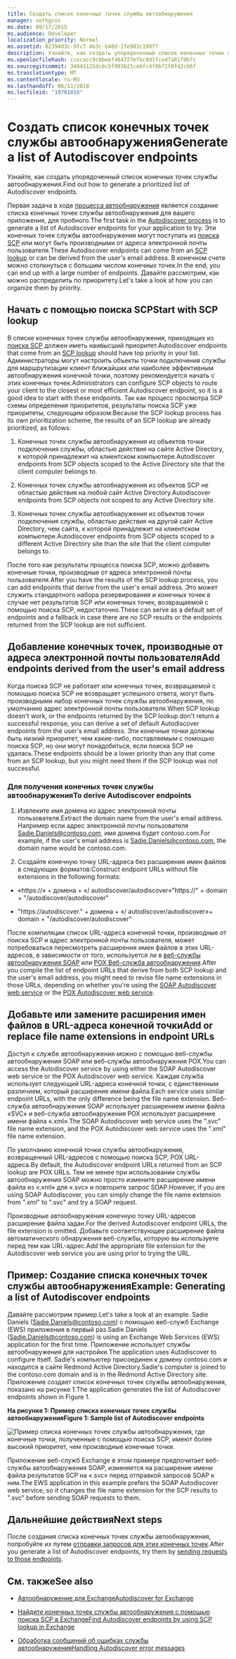 ```yaml
---
title: Создать список конечных точек службы автообнаружения
manager: sethgros
ms.date: 09/17/2015
ms.audience: Developer
localization_priority: Normal
ms.assetid: 82394d3c-9fc7-4b3c-b48d-1fe983c198f7
description: Узнайте, как создать упорядоченный список конечных точек службы автообнаружения.
ms.openlocfilehash: ccecacc9c8beef464727efbc9d1fced7a81f9b7c
ms.sourcegitcommit: 34041125dc8c5f993b21cebfc4f8b72f0fd2cb6f
ms.translationtype: MT
ms.contentlocale: ru-RU
ms.lasthandoff: 06/11/2018
ms.locfileid: "19761016"
---
```

# <a name="generate-a-list-of-autodiscover-endpoints"></a><span data-ttu-id="91d54-103">Создать список конечных точек службы автообнаружения</span><span class="sxs-lookup"><span data-stu-id="91d54-103">Generate a list of Autodiscover endpoints</span></span>

<span data-ttu-id="91d54-104">Узнайте, как создать упорядоченный список конечных точек службы автообнаружения.</span><span class="sxs-lookup"><span data-stu-id="91d54-104">Find out how to generate a prioritized list of Autodiscover endpoints.</span></span>
  
<span data-ttu-id="91d54-105">Первая задача в ходе [процесса автообнаружения](autodiscover-for-exchange.md) является создание списка конечных точек службы автообнаружения для вашего приложения, для пробного.</span><span class="sxs-lookup"><span data-stu-id="91d54-105">The first task in the [Autodiscover process](autodiscover-for-exchange.md) is to generate a list of Autodiscover endpoints for your application to try.</span></span> <span data-ttu-id="91d54-106">Эти конечных точек службы автообнаружения могут поступать из [поиска SCP](how-to-find-autodiscover-endpoints-by-using-scp-lookup-in-exchange.md) или могут быть производными от адреса электронной почты пользователя.</span><span class="sxs-lookup"><span data-stu-id="91d54-106">These Autodiscover endpoints can come from an [SCP lookup](how-to-find-autodiscover-endpoints-by-using-scp-lookup-in-exchange.md) or can be derived from the user's email address.</span></span> <span data-ttu-id="91d54-107">В конечном счете можно столкнуться с большим числом конечных точек.</span><span class="sxs-lookup"><span data-stu-id="91d54-107">In the end, you can end up with a large number of endpoints.</span></span> <span data-ttu-id="91d54-108">Давайте рассмотрим, как можно распределить по приоритету.</span><span class="sxs-lookup"><span data-stu-id="91d54-108">Let's take a look at how you can organize them by priority.</span></span> 
  
## <a name="start-with-scp-lookup"></a><span data-ttu-id="91d54-109">Начать с помощью поиска SCP</span><span class="sxs-lookup"><span data-stu-id="91d54-109">Start with SCP lookup</span></span>
<span data-ttu-id="91d54-110"><a name="bk_StartWithScp"> </a></span><span class="sxs-lookup"><span data-stu-id="91d54-110"></span></span>

<span data-ttu-id="91d54-111">В списке конечных точек службы автообнаружения, приходящих из [поиска SCP](how-to-find-autodiscover-endpoints-by-using-scp-lookup-in-exchange.md) должен иметь наивысший приоритет.</span><span class="sxs-lookup"><span data-stu-id="91d54-111">Autodiscover endpoints that come from an [SCP lookup](how-to-find-autodiscover-endpoints-by-using-scp-lookup-in-exchange.md) should have top priority in your list.</span></span> <span data-ttu-id="91d54-112">Администраторы могут настроить объекты точки подключения службы для маршрутизации клиент ближайших или наиболее эффективным автообнаружения конечной точки, поэтому рекомендуется начать с этих конечных точек.</span><span class="sxs-lookup"><span data-stu-id="91d54-112">Administrators can configure SCP objects to route your client to the closest or most efficient Autodiscover endpoint, so it is a good idea to start with these endpoints.</span></span> <span data-ttu-id="91d54-113">Так как процесс просмотра SCP схемы определения приоритетов, результаты поиска SCP уже приоритеты, следующим образом:</span><span class="sxs-lookup"><span data-stu-id="91d54-113">Because the SCP lookup process has its own prioritization scheme, the results of an SCP lookup are already prioritized, as follows:</span></span> 
  
1. <span data-ttu-id="91d54-114">Конечных точек службы автообнаружения из объектов точки подключения службы, областью действия на сайте Active Directory, к которой принадлежит на клиентском компьютере.</span><span class="sxs-lookup"><span data-stu-id="91d54-114">Autodiscover endpoints from SCP objects scoped to the Active Directory site that the client computer belongs to.</span></span>
    
2. <span data-ttu-id="91d54-115">Конечных точек службы автообнаружения из объектов SCP не областью действия на любой сайт Active Directory.</span><span class="sxs-lookup"><span data-stu-id="91d54-115">Autodiscover endpoints from SCP objects not scoped to any Active Directory site.</span></span>
    
3. <span data-ttu-id="91d54-116">Конечных точек службы автообнаружения из объектов точки подключения службы, областью действия на другой сайт Active Directory, чем сайта, к которой принадлежит на клиентском компьютере.</span><span class="sxs-lookup"><span data-stu-id="91d54-116">Autodiscover endpoints from SCP objects scoped to a different Active Directory site than the site that the client computer belongs to.</span></span>
    
<span data-ttu-id="91d54-117">После того как результаты процесса поиска SCP, можно добавить конечные точки, производные от адреса электронной почты пользователя.</span><span class="sxs-lookup"><span data-stu-id="91d54-117">After you have the results of the SCP lookup process, you can add endpoints that derive from the user's email address.</span></span> <span data-ttu-id="91d54-118">Это может служить стандартного набора резервирования и конечных точек в случае нет результатов SCP или конечных точек, возвращаемой с помощью поиска SCP, недостаточно.</span><span class="sxs-lookup"><span data-stu-id="91d54-118">These can serve as a default set of endpoints and a fallback in case there are no SCP results or the endpoints returned from the SCP lookup are not sufficient.</span></span>
  
## <a name="add-endpoints-derived-from-the-users-email-address"></a><span data-ttu-id="91d54-119">Добавление конечных точек, производные от адреса электронной почты пользователя</span><span class="sxs-lookup"><span data-stu-id="91d54-119">Add endpoints derived from the user's email address</span></span>
<span data-ttu-id="91d54-120"><a name="bk_AddDerivedEndpoints"> </a></span><span class="sxs-lookup"><span data-stu-id="91d54-120"></span></span>

<span data-ttu-id="91d54-121">Когда поиска SCP не работает или конечных точек, возвращаемой с помощью поиска SCP не возвращает успешного ответа, могут быть производными набор конечных точек службы автообнаружения, по умолчанию адрес электронной почты пользователя.</span><span class="sxs-lookup"><span data-stu-id="91d54-121">When SCP lookup doesn't work, or the endpoints returned by the SCP lookup don't return a successful response, you can derive a set of default Autodiscover endpoints from the user's email address.</span></span> <span data-ttu-id="91d54-122">Эти конечные точки должны быть низкий приоритет, чем какие-либо, поставляемым с помощью поиска SCP, но они могут понадобиться, если поиска SCP не удалась.</span><span class="sxs-lookup"><span data-stu-id="91d54-122">These endpoints should be a lower priority than any that come from an SCP lookup, but you might need them if the SCP lookup was not successful.</span></span>
  
### <a name="to-derive-autodiscover-endpoints"></a><span data-ttu-id="91d54-123">Для получения конечных точек службы автообнаружения</span><span class="sxs-lookup"><span data-stu-id="91d54-123">To derive Autodiscover endpoints</span></span>

1. <span data-ttu-id="91d54-124">Извлеките имя домена из адрес электронной почты пользователя.</span><span class="sxs-lookup"><span data-stu-id="91d54-124">Extract the domain name from the user's email address.</span></span> <span data-ttu-id="91d54-125">Например если адрес электронной почты пользователя Sadie.Daniels@contoso.com, имя домена будет contoso.com.</span><span class="sxs-lookup"><span data-stu-id="91d54-125">For example, if the user's email address is Sadie.Daniels@contoso.com, the domain name would be contoso.com.</span></span>
    
2. <span data-ttu-id="91d54-126">Создайте конечную точку URL-адреса без расширения имен файлов в следующих форматов:</span><span class="sxs-lookup"><span data-stu-id="91d54-126">Construct endpoint URLs without file extensions in the following formats:</span></span>
    
  - <span data-ttu-id="91d54-127">«https://» + домена + «/ autodiscover/autodiscover»</span><span class="sxs-lookup"><span data-stu-id="91d54-127">"https://" + domain + "/autodiscover/autodiscover"</span></span>
    
  - <span data-ttu-id="91d54-128">"https://autodiscover."</span><span class="sxs-lookup"><span data-stu-id="91d54-128"></span></span> <span data-ttu-id="91d54-129">+ домена + «/ autodiscover/autodiscover»</span><span class="sxs-lookup"><span data-stu-id="91d54-129">+ domain + "/autodiscover/autodiscover"</span></span>
    
<span data-ttu-id="91d54-130">После компиляции список URL-адреса конечной точки, производные от поиска SCP и адрес электронной почты пользователя, может потребоваться пересмотреть расширения имен файлов в этих URL-адресов, в зависимости от того, используется ли в [веб-службы автообнаружения SOAP](http://msdn.microsoft.com/library/61c21ea9-7fea-4f56-8ada-bf80e1e6b074%28Office.15%29.aspx) или [POX Веб-служба автообнаружения](http://msdn.microsoft.com/library/877152f0-f4b1-4f63-b2ce-924f4bdf2d20%28Office.15%29.aspx).</span><span class="sxs-lookup"><span data-stu-id="91d54-130">After you compile the list of endpoint URLs that derive from both SCP lookup and the user's email address, you might need to revise file name extensions in those URLs, depending on whether you're using the [SOAP Autodiscover web service](http://msdn.microsoft.com/library/61c21ea9-7fea-4f56-8ada-bf80e1e6b074%28Office.15%29.aspx) or the [POX Autodiscover web service](http://msdn.microsoft.com/library/877152f0-f4b1-4f63-b2ce-924f4bdf2d20%28Office.15%29.aspx).</span></span>
  
## <a name="add-or-replace-file-name-extensions-in-endpoint-urls"></a><span data-ttu-id="91d54-131">Добавьте или замените расширения имен файлов в URL-адреса конечной точки</span><span class="sxs-lookup"><span data-stu-id="91d54-131">Add or replace file name extensions in endpoint URLs</span></span>
<span data-ttu-id="91d54-132"><a name="bk_FileExtensions"> </a></span><span class="sxs-lookup"><span data-stu-id="91d54-132"></span></span>

<span data-ttu-id="91d54-133">Доступ к службе автообнаружения можно с помощью веб-службы автообнаружения SOAP или веб-службы автообнаружения POX.</span><span class="sxs-lookup"><span data-stu-id="91d54-133">You can access the Autodiscover service by using either the SOAP Autodiscover web service or the POX Autodiscover web service.</span></span> <span data-ttu-id="91d54-134">Каждая служба использует следующий URL-адреса конечной точки, с единственным различием, который расширение имени файла.</span><span class="sxs-lookup"><span data-stu-id="91d54-134">Each service uses similar endpoint URLs, with the only difference being the file name extension.</span></span> <span data-ttu-id="91d54-135">Веб-служба автообнаружения SOAP использует расширением имени файла «SVC» и веб-служба автообнаружения POX использует расширение имени файла «.xml».</span><span class="sxs-lookup"><span data-stu-id="91d54-135">The SOAP Autodiscover web service uses the ".svc" file name extension, and the POX Autodiscover web service uses the ".xml" file name extension.</span></span>
  
<span data-ttu-id="91d54-136">По умолчанию конечной точки службы автообнаружения, возвращенный URL-адресов с помощью поиска SCP, POX URL-адреса.</span><span class="sxs-lookup"><span data-stu-id="91d54-136">By default, the Autodiscover endpoint URLs returned from an SCP lookup are POX URLs.</span></span> <span data-ttu-id="91d54-137">Тем не менее при использовании службы автообнаружения SOAP можно просто измените расширение имени файла из «.xml» для «.svc» и повторите запрос SOAP.</span><span class="sxs-lookup"><span data-stu-id="91d54-137">However, if you are using SOAP Autodiscover, you can simply change the file name extension from ".xml" to ".svc" and try a SOAP request.</span></span>
  
<span data-ttu-id="91d54-138">Производные автообнаружения конечную точку URL-адресов расширение файла задан.</span><span class="sxs-lookup"><span data-stu-id="91d54-138">For the derived Autodiscover endpoint URLs, the file extension is omitted.</span></span> <span data-ttu-id="91d54-139">Добавьте соответствующее расширение файла автоматического обнаружения веб-службы, которую вы используете перед тем как URL-адрес.</span><span class="sxs-lookup"><span data-stu-id="91d54-139">Add the appropriate file extension for the Autodiscover web service you are using prior to trying the URL.</span></span>
  
## <a name="example-generating-a-list-of-autodiscover-endpoints"></a><span data-ttu-id="91d54-140">Пример: Создание списка конечных точек службы автообнаружения</span><span class="sxs-lookup"><span data-stu-id="91d54-140">Example: Generating a list of Autodiscover endpoints</span></span>
<span data-ttu-id="91d54-141"><a name="bk_Example"> </a></span><span class="sxs-lookup"><span data-stu-id="91d54-141"></span></span>

<span data-ttu-id="91d54-142">Давайте рассмотрим пример.</span><span class="sxs-lookup"><span data-stu-id="91d54-142">Let's take a look at an example.</span></span> <span data-ttu-id="91d54-143">Sadie Daniels (Sadie.Daniels@contoso.com) с помощью веб-служб Exchange (EWS) приложения в первый раз.</span><span class="sxs-lookup"><span data-stu-id="91d54-143">Sadie Daniels (Sadie.Daniels@contoso.com) is using an Exchange Web Services (EWS) application for the first time.</span></span> <span data-ttu-id="91d54-144">Приложение использует службы автообнаружения для настройки.</span><span class="sxs-lookup"><span data-stu-id="91d54-144">The application uses Autodiscover to configure itself.</span></span> <span data-ttu-id="91d54-145">Sadie's компьютер присоединен к домену contoso.com и находится в сайте Redmond Active Directory.</span><span class="sxs-lookup"><span data-stu-id="91d54-145">Sadie's computer is joined to the contoso.com domain and is in the Redmond Active Directory site.</span></span> <span data-ttu-id="91d54-146">Приложение создает список конечных точек службы автообнаружения, показано на рисунке 1.</span><span class="sxs-lookup"><span data-stu-id="91d54-146">The application generates the list of Autodiscover endpoints shown in Figure 1.</span></span>
  
<span data-ttu-id="91d54-147">**На рисунке 1: Пример списка конечных точек службы автообнаружения**</span><span class="sxs-lookup"><span data-stu-id="91d54-147">**Figure 1: Sample list of Autodiscover endpoints**</span></span>

![Пример списка конечных точек службы автообнаружения, где конечные точки, полученные с помощью поиска SCP, имеют более высокий приоритет, чем производные конечные точки.](media/Ex15_Autodiscover_GenerateList_Example.png)
  
<span data-ttu-id="91d54-149">Приложение веб-служб Exchange в этом примере предпочитает веб-службы автообнаружения SOAP, изменяется на расширение имени файла результатов SCP на «.svc» перед отправкой запросов SOAP к ним.</span><span class="sxs-lookup"><span data-stu-id="91d54-149">The EWS application in this example prefers the SOAP Autodiscover web service, so it changes the file name extension for the SCP results to ".svc" before sending SOAP requests to them.</span></span>
  
## <a name="next-steps"></a><span data-ttu-id="91d54-150">Дальнейшие действия</span><span class="sxs-lookup"><span data-stu-id="91d54-150">Next steps</span></span>
<span data-ttu-id="91d54-151"><a name="bk_NextSteps"> </a></span><span class="sxs-lookup"><span data-stu-id="91d54-151"></span></span>

<span data-ttu-id="91d54-152">После создания списка конечных точек службы автообнаружения, попробуйте их путем [отправки запросов для этих конечных точек](how-to-get-user-settings-from-exchange-by-using-autodiscover.md).</span><span class="sxs-lookup"><span data-stu-id="91d54-152">After you generate a list of Autodiscover endpoints, try them by [sending requests to those endpoints](how-to-get-user-settings-from-exchange-by-using-autodiscover.md).</span></span>
  
## <a name="see-also"></a><span data-ttu-id="91d54-153">См. также</span><span class="sxs-lookup"><span data-stu-id="91d54-153">See also</span></span>


- [<span data-ttu-id="91d54-154">Автообнаружение для Exchange</span><span class="sxs-lookup"><span data-stu-id="91d54-154">Autodiscover for Exchange</span></span>](autodiscover-for-exchange.md)
    
- [<span data-ttu-id="91d54-155">Найдите конечных точек службы автообнаружения с помощью поиска SCP в Exchange</span><span class="sxs-lookup"><span data-stu-id="91d54-155">Find Autodiscover endpoints by using SCP lookup in Exchange</span></span>](how-to-find-autodiscover-endpoints-by-using-scp-lookup-in-exchange.md)
    
- [<span data-ttu-id="91d54-156">Обработка сообщений об ошибках службы автообнаружения</span><span class="sxs-lookup"><span data-stu-id="91d54-156">Handling Autodiscover error messages</span></span>](handling-autodiscover-error-messages.md)
    

